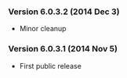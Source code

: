 ### Version 6.0.3.2 (2014 Dec 3)

* Minor cleanup

### Version 6.0.3.1 (2014 Nov 5)

* First public release
